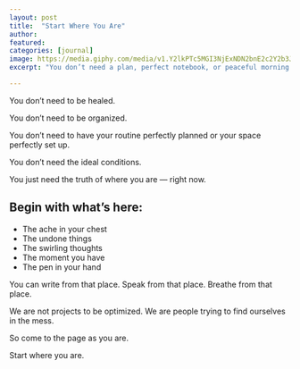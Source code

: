 ```yaml
---
layout: post
title:  "Start Where You Are"
author: 
featured: 
categories: [journal]
image: https://media.giphy.com/media/v1.Y2lkPTc5MGI3NjExNDN2bnE2c2Y2b3J4Z3NpcHZjN3RnNmQ5czBrdDMzZ2ljYW8wb2R5cyZlcD12MV9naWZzX3NlYXJjaCZjdD1n/KDR4XGKyzJ6UwxqmJM/giphy.gif
excerpt: "You don’t need a plan, perfect notebook, or peaceful morning to begin journaling. This gentle reminder invites you to begin exactly where you are, with whatever you have."

---
```


You don’t need to be healed.

You don’t need to be organized.

You don’t need to have your routine perfectly planned or your space perfectly set up.

You don’t need the ideal conditions.

You just need the truth of where you are — right now.

## Begin with what’s here:

- The ache in your chest  
- The undone things  
- The swirling thoughts  
- The moment you have  
- The pen in your hand

You can write from that place. Speak from that place. Breathe from that place.

We are not projects to be optimized. We are people trying to find ourselves in the mess.

So come to the page as you are.

Start where you are.
